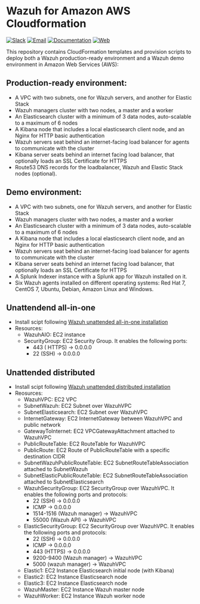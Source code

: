 # Wazuh for Amazon AWS Cloudformation

[![Slack](https://img.shields.io/badge/slack-join-blue.svg)](https://goo.gl/forms/M2AoZC4b2R9A9Zy12)
[![Email](https://img.shields.io/badge/email-join-blue.svg)](https://groups.google.com/forum/#!forum/wazuh)
[![Documentation](https://img.shields.io/badge/docs-view-green.svg)](https://documentation.wazuh.com)
[![Web](https://img.shields.io/badge/web-view-green.svg)](https://wazuh.com)

This repository contains CloudFormation templates and provision scripts to deploy both a Wazuh production-ready environment and a Wazuh demo environment in Amazon Web Services (AWS):

## Production-ready environment:

* A VPC with two subnets, one for Wazuh servers, and another for Elastic Stack
* Wazuh managers cluster with two nodes, a master and a worker
* An Elasticsearch cluster with a minimum of 3 data nodes, auto-scalable to a maximum of 6 nodes
* A Kibana node that includes a local elasticsearch client node, and an Nginx for HTTP basic authentication
* Wazuh servers seat behind an internet-facing load balancer for agents to communicate with the cluster
* Kibana server seats behind an internet facing load balancer, that optionally loads an SSL Certificate for HTTPS
* Route53 DNS records for the loadbalancer, Wazuh and Elastic Stack nodes (optional).

## Demo environment:

* A VPC with two subnets, one for Wazuh servers, and another for Elastic Stack
* Wazuh managers cluster with two nodes, a master and a worker
* An Elasticsearch cluster with a minimum of 3 data nodes, auto-scalable to a maximum of 6 nodes
* A Kibana node that includes a local elasticsearch client node, and an Nginx for HTTP basic authentication
* Wazuh servers seat behind an internet-facing load balancer for agents to communicate with the cluster
* Kibana server seats behind an internet facing load balancer, that optionally loads an SSL Certificate for HTTPS
* A Splunk Indexer instance with a Splunk app for Wazuh installed on it.
* Six Wazuh agents installed on different operating systems: Red Hat 7, CentOS 7, Ubuntu, Debian, Amazon Linux and Windows.

## Unattendend all-in-one

* Install scipt following [Wazuh unattended all-in-one installation](https://documentation.wazuh.com/current/installation-guide/open-distro/all-in-one-deployment/unattended-installation.html)
* Resources:
    - WazuhAIO: EC2 instance
    - SecurityGroup: EC2 Security Group. It enables the following ports:
        - 443 ( HTTPS) -> 0.0.0.0
        - 22 (SSH) -> 0.0.0.0

## Unattended distributed 
* Install scipt following [Wazuh unattended distributed installation](https://documentation.wazuh.com/current/installation-guide/open-distro/distributed-deployment/unattended/index.html)
* Reosurces:
    - WazuhVPC: EC2 VPC
    - SubnetWazuh: EC2 Subnet over WazuhVPC
    - SubnetElasticsearch: EC2 Subnet over WazuhVPC
    - InternetGateway: EC2 InternetGateway between WazuhVPC and public network
    - GatewayToInternet: EC2 VPCGatewayAttachment attached to WazuhVPC
    - PublicRouteTable: EC2 RouteTable for WazuhVPC
    - PublicRoute: EC2 Route of PublicRouteTable with a specific destination CIDR
    - SubnetWazuhPublicRouteTable: EC2 SubnetRouteTableAssociation attached to SubnetWazuh
    - SubnetElasticPublicRouteTable: EC2 SubnetRouteTableAssociation attached to SubnetElasticsearch
    - WazuhSecurityGroup: EC2 SecurityGroup over WazuhVPC. It enables the following ports and protocols:
        -   22 (SSH) -> 0.0.0.0
        -   ICMP -> 0.0.0.0
        -   1514-1516 (Wazuh manager) -> WazuhVPC
        -   55000 (Wazuh API) -> WazuhVPC
    - ElasticSecurityGroup: EC2 SecurityGroup over WazuhVPC. It enables the following ports and protocols:
        - 22 (SSH) -> 0.0.0.0
        - ICMP -> 0.0.0.0
        - 443 (HTTPS) -> 0.0.0.0
        - 9200-9400 (Wazuh manager) -> WazuhVPC
        - 5000 (wazuh manager) -> WazuhVPC
    - Elastic1: EC2 Instance Elasticsearch initial node (with Kibana)
    - Elastic2: EC2 Instance Elasticsearch node
    - Elastic3: EC2 Instance Elasticsearch node
    - WazuhMaster: EC2 Instance Wazuh master node
    - WazuhWorker: EC2 Instance Wazuh worker node

